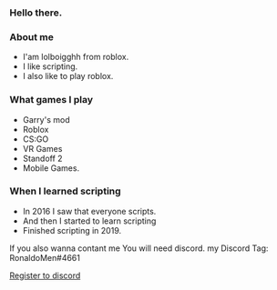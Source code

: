 ### Hello there.

<!--
**lolboigghh/lolboigghh** is a ✨ _special_ ✨ repository because its `README.md` (this file) appears on your GitHub profile.

Here are some ideas to get you started:

- 🔭 I’m currently working on ...
- 🌱 I’m currently learning ...
- 👯 I’m looking to collaborate on ...
- 🤔 I’m looking for help with ...
- 💬 Ask me about ...
- 📫 How to reach me: ...
- 😄 Pronouns: ...
- ⚡ Fun fact: ...
-->

### About me
- I'am lolboigghh from roblox.
- I like scripting.
- I also like to play roblox.


### What games I play
- Garry's mod
- Roblox
- CS:GO
- VR Games
- Standoff 2
- Mobile Games.

### When I learned scripting
- In 2016 I saw that everyone scripts.
- And then I started to learn scripting
- Finished scripting in 2019.

If you also wanna contant me You will need discord.
my Discord Tag: RonaldoMen#4661

[Register to discord](https://discord.com)
